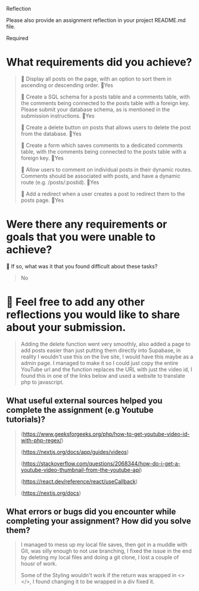 Reflection

Please also provide an assignment reflection in your project README.md file.

Required

# What requirements did you achieve?

> 🎯 Display all posts on the page, with an option to sort them in ascending or descending order. 🎯Yes
>
> 🎯 Create a SQL schema for a posts table and a comments table, with the comments being connected to the posts table with a foreign key. Please submit your database schema, as is mentioned in the submission instructions. 🎯Yes
>
> 🎯 Create a delete button on posts that allows users to delete the post from the database. 🎯Yes
>
> 🎯 Create a form which saves comments to a dedicated comments table, with the comments being connected to the posts table with a foreign key. 🎯Yes
>
> 🎯 Allow users to comment on individual posts in their dynamic routes. Comments should be associated with posts, and have a dynamic route (e.g. /posts/:postid). 🎯Yes
>
> 🎯 Add a redirect when a user creates a post to redirect them to the posts page. 🎯Yes

# Were there any requirements or goals that you were unable to achieve?

🎯 If so, what was it that you found difficult about these tasks?

> No

# 🏹 Feel free to add any other reflections you would like to share about your submission.

> Adding the delete function went very smoothly, also added a page to add posts easier than just putting them directly into Supabase, in reality I wouldn't use this on the live site, I would have this maybe as a admin page. I managed to make it so I could just copy the entire YouTube url and the function replaces the URL with just the video id, I found this in one of the links below and used a website to translate php to javascript.

## What useful external sources helped you complete the assignment (e.g Youtube tutorials)?

> (https://www.geeksforgeeks.org/php/how-to-get-youtube-video-id-with-php-regex/)
>
> (https://nextjs.org/docs/app/guides/videos)
>
> (https://stackoverflow.com/questions/2068344/how-do-i-get-a-youtube-video-thumbnail-from-the-youtube-api)
>
> (https://react.dev/reference/react/useCallback)
>
> (https://nextjs.org/docs)

## What errors or bugs did you encounter while completing your assignment? How did you solve them?

> I managed to mess up my local file saves, then got in a muddle with Git, was silly enough to not use branching, I fixed the issue in the end by deleting my local files and doing a git clone, I lost a couple of housr of work.
>
> Some of the Styling wouldn't work if the return was wrapped in <></>, I found changing it to be wrapped in a div fixed it.
